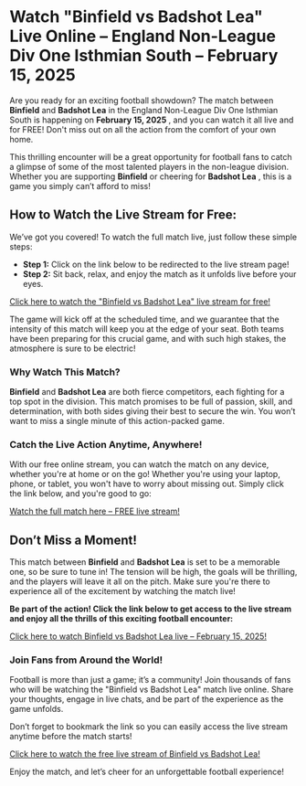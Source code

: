 # Watch "Binfield vs Badshot Lea" Live Online – England Non-League Div One Isthmian South – February 15, 2025

Are you ready for an exciting football showdown? The match between **Binfield** and **Badshot Lea** in the England Non-League Div One Isthmian South is happening on **February 15, 2025** , and you can watch it all live and for FREE! Don't miss out on all the action from the comfort of your own home.

This thrilling encounter will be a great opportunity for football fans to catch a glimpse of some of the most talented players in the non-league division. Whether you are supporting **Binfield** or cheering for **Badshot Lea** , this is a game you simply can’t afford to miss!

## How to Watch the Live Stream for Free:

We’ve got you covered! To watch the full match live, just follow these simple steps:

- **Step 1:** Click on the link below to be redirected to the live stream page!
- **Step 2:** Sit back, relax, and enjoy the match as it unfolds live before your eyes.

[Click here to watch the "Binfield vs Badshot Lea" live stream for free!](https://tinyurl.com/livestreamfreeo?st=Binfield+vs+Badshot+Lea&si=ghc)

The game will kick off at the scheduled time, and we guarantee that the intensity of this match will keep you at the edge of your seat. Both teams have been preparing for this crucial game, and with such high stakes, the atmosphere is sure to be electric!

### Why Watch This Match?

**Binfield** and **Badshot Lea** are both fierce competitors, each fighting for a top spot in the division. This match promises to be full of passion, skill, and determination, with both sides giving their best to secure the win. You won’t want to miss a single minute of this action-packed game.

### Catch the Live Action Anytime, Anywhere!

With our free online stream, you can watch the match on any device, whether you're at home or on the go! Whether you're using your laptop, phone, or tablet, you won't have to worry about missing out. Simply click the link below, and you're good to go:

[Watch the full match here – FREE live stream!](https://tinyurl.com/livestreamfreeo?st=Binfield+vs+Badshot+Lea&si=ghc)

## Don’t Miss a Moment!

This match between **Binfield** and **Badshot Lea** is set to be a memorable one, so be sure to tune in! The tension will be high, the goals will be thrilling, and the players will leave it all on the pitch. Make sure you're there to experience all of the excitement by watching the match live!

**Be part of the action! Click the link below to get access to the live stream and enjoy all the thrills of this exciting football encounter:**

[Click here to watch Binfield vs Badshot Lea live – February 15, 2025!](https://tinyurl.com/livestreamfreeo?st=Binfield+vs+Badshot+Lea&si=ghc)

### Join Fans from Around the World!

Football is more than just a game; it’s a community! Join thousands of fans who will be watching the "Binfield vs Badshot Lea" match live online. Share your thoughts, engage in live chats, and be part of the experience as the game unfolds.

Don’t forget to bookmark the link so you can easily access the live stream anytime before the match starts!

[Click here to watch the free live stream of Binfield vs Badshot Lea!](https://tinyurl.com/livestreamfreeo?st=Binfield+vs+Badshot+Lea&si=ghc)

Enjoy the match, and let’s cheer for an unforgettable football experience!

